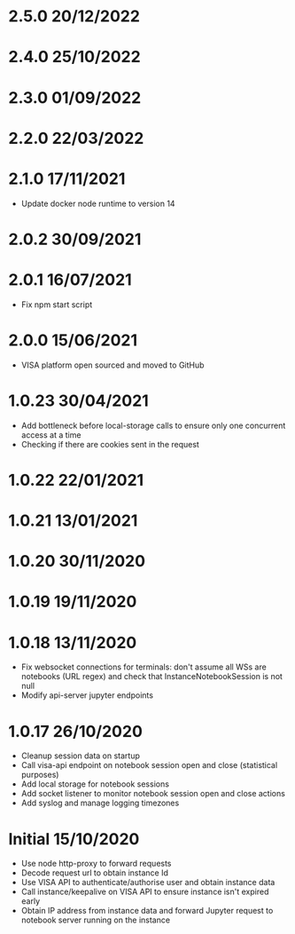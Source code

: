 2.5.0 20/12/2022
================

2.4.0 25/10/2022
================

2.3.0 01/09/2022
================

2.2.0 22/03/2022
================

2.1.0 17/11/2021
================
 * Update docker node runtime to version 14

2.0.2 30/09/2021
================

2.0.1 16/07/2021
================
 * Fix npm start script

2.0.0 15/06/2021
================
 * VISA platform open sourced and moved to GitHub

1.0.23 30/04/2021
=================
 * Add bottleneck before local-storage calls to ensure only one concurrent access at a time
 * Checking if there are cookies sent in the request

1.0.22 22/01/2021
=================

1.0.21 13/01/2021
=================

1.0.20 30/11/2020
=================

1.0.19 19/11/2020
=================

1.0.18 13/11/2020
=================
 * Fix websocket connections for terminals: don't assume all WSs are notebooks (URL regex) and check that InstanceNotebookSession is not null
 * Modify api-server jupyter endpoints

1.0.17 26/10/2020
=================
 * Cleanup session data on startup
 * Call visa-api endpoint on notebook session open and close (statistical purposes)
 * Add local storage for notebook sessions
 * Add socket listener to monitor notebook session open and close actions
 * Add syslog and manage logging timezones

Initial 15/10/2020
==================
 * Use node http-proxy to forward requests
 * Decode request url to obtain instance Id
 * Use VISA API to authenticate/authorise user and obtain instance data
 * Call instance/keepalive on VISA API to ensure instance isn't expired early
 * Obtain IP address from instance data and forward Jupyter request to notebook server running on the instance
